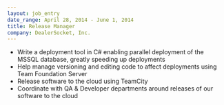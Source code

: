 ```yaml
---
layout: job_entry
date_range: April 28, 2014 - June 1, 2014
title: Release Manager
company: DealerSocket, Inc.
---
```

* Write a deployment tool in C# enabling parallel deployment of the MSSQL database, greatly speeding up deployments
* Help manage versioning and editing code to affect deployments using Team Foundation Server
* Release software to the cloud using TeamCity
* Coordinate with QA & Developer departments around releases of our software to the cloud
